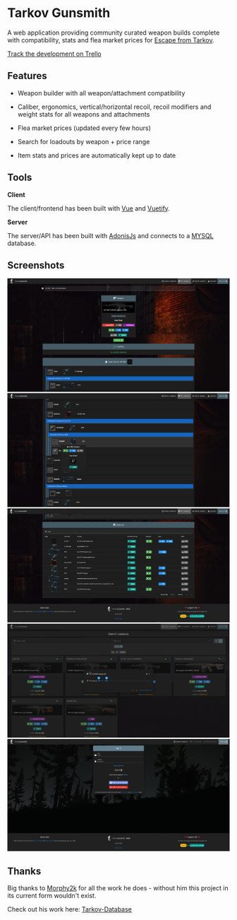 # Tarkov Gunsmith 
A web application providing community curated weapon builds complete with compatibility, stats and flea market prices for [Escape from Tarkov](https://www.escapefromtarkov.com/).

[Track the development on Trello](https://trello.com/b/e82gBsJD/tarkov-gunsmith)

## Features
* Weapon builder with all weapon/attachment compatibility

* Caliber, ergonomics, vertical/horizontal recoil, recoil modifiers and weight stats for all weapons and attachments

* Flea market prices (updated every few hours)

* Search for loadouts by weapon + price range

* Item stats and prices are automatically kept up to date

## Tools
**Client**

The client/frontend has been built with [Vue](https://vuejs.org/) and [Vuetify](https://vuetifyjs.com/).

**Server**

The server/API has been built with [AdonisJs](https://adonisjs.com/) and connects to a [MYSQL](https://www.mysql.com/) database.

## Screenshots
![Weapon builder](/Screenshots/weapon-builder.PNG)
![Hover items for info](/Screenshots/hover-item.PNG)
![Components summary](/Screenshots/components-summary.PNG)
![Search for loadouts](/Screenshots/search-loadouts.PNG)
![Sign In (ft. Discord and Google auth)](/Screenshots/sign-in.PNG)

## Thanks

Big thanks to [Morphy2k](https://www.reddit.com/user/Morphy2k) for all the work he does - without him this project in its current form wouldn't exist. 

Check out his work here: [Tarkov-Database](https://tarkov-database.com/)
